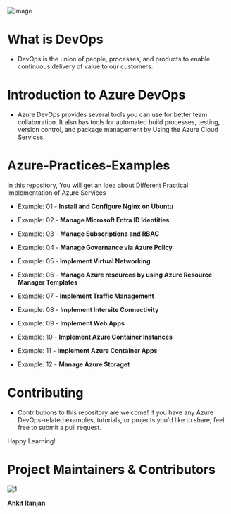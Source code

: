 ![image](https://github.com/ankitnewjobs/Azure-Practices-Examples/assets/154872782/70bf12f4-761c-4372-a520-1e3dff191799)

# What is DevOps

- DevOps is the union of people, processes, and products to enable continuous delivery of value to our customers.

# Introduction to  Azure DevOps

- Azure DevOps provides several tools you can use for better team collaboration. It also has tools for automated build processes, testing, version control, and package management by Using the Azure Cloud Services.

# Azure-Practices-Examples

In this repository,  You will get an Idea about Different Practical Implementation of Azure Services

- Example: 01 - **Install and Configure Nginx on Ubuntu**

- Example: 02 - **Manage Microsoft Entra ID Identities**

- Example: 03 - **Manage Subscriptions and RBAC**

- Example: 04 - **Manage Governance via Azure Policy**

- Example: 05 - **Implement Virtual Networking**

- Example: 06 - **Manage Azure resources by using Azure Resource Manager Templates**

- Example: 07 - **Implement Traffic Management**

- Example: 08 - **Implement Intersite Connectivity**

- Example: 09 - **Implement Web Apps**

- Example: 10 - **Implement Azure Container Instances**

- Example: 11 - **Implement Azure Container Apps**

- Example: 12 - **Manage Azure Storaget**

# Contributing

- Contributions to this repository are welcome! If you have any Azure DevOps-related examples, tutorials, or projects you'd like to share, feel free to submit a pull request.

Happy Learning!

# Project Maintainers & Contributors

![1](https://github.com/ankitnewjobs/Azure-Practices-Examples/assets/154872782/0eb590e7-50e0-49f0-9439-77537cde2b8b)

**Ankit Ranjan**
